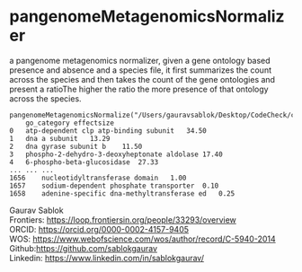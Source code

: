 # pangenomeMetagenomicsNormalizer
a pangenome metagenomics normalizer, given a  gene ontology based presence and absence and a species file, it first summarizes the count  across the species and then takes the count of the gene ontologies and present a ratioThe higher the ratio the more presence of that ontology across the species.

```
pangenomeMetagenomicsNormalize("/Users/gauravsablok/Desktop/CodeCheck/csv_test_datasets/Pangenome.csv")
	go_category	effectsize
0	atp-dependent clp atp-binding subunit	34.50
1	dna a subunit	13.29
2	dna gyrase subunit b	11.50
3	phospho-2-dehydro-3-deoxyheptonate aldolase	17.40
4	6-phospho-beta-glucosidase	27.33
...	...	...
1656	nucleotidyltransferase domain	1.00
1657	sodium-dependent phosphate transporter	0.10
1658	adenine-specific dna-methyltransferase ed	0.25
```
Gaurav Sablok \
Frontiers: https://loop.frontiersin.org/people/33293/overview \
ORCID: https://orcid.org/0000-0002-4157-9405 \
WOS: https://www.webofscience.com/wos/author/record/C-5940-2014 \
Github:https://github.com/sablokgaurav \
Linkedin: https://www.linkedin.com/in/sablokgaurav/
